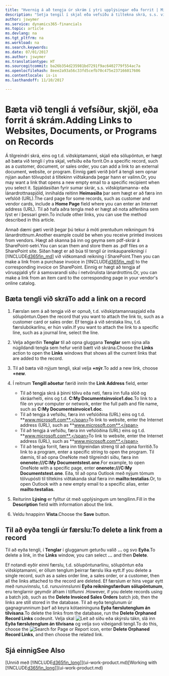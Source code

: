 ```yaml
---
title: "Hvernig á að tengja úr skrám í ytri upplýsingar eða forrit | Microsoft Docs"
description: "Setja tengil í skjal eða vefsíðu á tiltekna skrá, s.s. viðskiptavin eða fylgiskjal."
author: jswymer
ms.service: dynamics365-financials
ms.topic: article
ms.devlang: na
ms.tgt_pltfrm: na
ms.workload: na
ms.search.keywords: 
ms.date: 07/01/2017
ms.author: jswymer
ms.translationtype: HT
ms.sourcegitcommit: ba26b354d235981bd7291f9ac6402779f554ac7a
ms.openlocfilehash: 8eee2a93a56c33fd5cefb70c475e237166017606
ms.contentlocale: is-is
ms.lasthandoff: 11/10/2017

---
```

# <a name="adding-links-to-websites-documents-or-programs-on-records"></a><span data-ttu-id="bf4e0-103">Bæta við tengli á vefsíður, skjöl, eða forrit á skrám.</span><span class="sxs-lookup"><span data-stu-id="bf4e0-103">Adding Links to Websites, Documents, or Programs on Records</span></span>
<span data-ttu-id="bf4e0-104">Á tilgreindri skrá, eins og t.d. viðskiptamanni, skjali eða sölupöntun, er hægt að bæta við tengli í ytra skjal, vefsíðu eða forrit.</span><span class="sxs-lookup"><span data-stu-id="bf4e0-104">On a specific record, such as a customer, document, or sales order, you can add a link to an external document, website, or program.</span></span> <span data-ttu-id="bf4e0-105">Einnig gæti verið þörf á tengli sem opnar nýjan auðan tölvupóst á tiltekinn viðtakanda þegar hann er valinn.</span><span class="sxs-lookup"><span data-stu-id="bf4e0-105">Or, you may want a link that opens a new empty email to a specific recipient when you select it.</span></span> <span data-ttu-id="bf4e0-106">Spjaldasíðan fyrir sumar skrár, s.s. viðskiptamanna- eða lánardrottnaspjöld, innihalda reitinn **Heimasíða** þar sem hægt er að færa inn vefslóð (URL).</span><span class="sxs-lookup"><span data-stu-id="bf4e0-106">The card page for some records, such as customer and vendor cards, include a **Home Page** field where you can enter an Internet address (URL).</span></span> <span data-ttu-id="bf4e0-107">Til að hafa aðra tengla með er hægt að nota aðferðina sem lýst er í þessari grein.</span><span class="sxs-lookup"><span data-stu-id="bf4e0-107">To include other links, you can use the method described in this article.</span></span>

<span data-ttu-id="bf4e0-108">Annað dæmi gæti verið þegar þú tekur á móti prentuðum reikningum frá lánardrottnum.</span><span class="sxs-lookup"><span data-stu-id="bf4e0-108">Another example could be when you receive printed invoices from vendors.</span></span> <span data-ttu-id="bf4e0-109">Hægt að skanna þá inn og geyma sem pdf-skrár á SharePoint-setri.</span><span class="sxs-lookup"><span data-stu-id="bf4e0-109">You can scan them and store them as .pdf files on a SharePoint site.</span></span> <span data-ttu-id="bf4e0-110">Síðan hægt er að búa til tengil úr innkaupareikningi í [!INCLUDE[d365fin_md](includes/d365fin_md.md)] við viðkomandi reikning í SharePoint.</span><span class="sxs-lookup"><span data-stu-id="bf4e0-110">Then you can make a link from a purchase invoice in [!INCLUDE[d365fin_md](includes/d365fin_md.md)] to the corresponding invoice on  SharePoint.</span></span> <span data-ttu-id="bf4e0-111">Einnig er hægt að tengja af vöruspjaldi yfir á samsvarandi síðu í netvörulista lánardrottins.</span><span class="sxs-lookup"><span data-stu-id="bf4e0-111">Or, you can make a link from an item card to the corresponding page in your vendor's online catalog.</span></span>

## <a name="to-add-a-link-on-a-record"></a><span data-ttu-id="bf4e0-112">Bæta tengli við skrá</span><span class="sxs-lookup"><span data-stu-id="bf4e0-112">To add a link on a record</span></span>   

1.  <span data-ttu-id="bf4e0-113">Færslan sem á að tengja við er opnuð, t.d. viðskiptamannaspjald eða sölupöntun.</span><span class="sxs-lookup"><span data-stu-id="bf4e0-113">Open the record that you want to attach the link to, such as a customer card or sales order.</span></span> <span data-ttu-id="bf4e0-114">Ef tengja á við sérstaka línu, t.d. færslubókarlínu, er hún valin.</span><span class="sxs-lookup"><span data-stu-id="bf4e0-114">If you want to attach the link to a specific line, such as a journal line, select the line.</span></span>  

2.  <span data-ttu-id="bf4e0-115">Velja aðgerðin **Tenglar** til að opna gluggana **Tenglar** sem sýna alla núgildandi tengla sem hefur verið bætt við skrána.</span><span class="sxs-lookup"><span data-stu-id="bf4e0-115">Choose the **Links** action to open the **Links** windows that shows all the current links that are added to the record.</span></span>

3. <span data-ttu-id="bf4e0-116">Til að bæta við nýjum tengli, skal velja **+nýr**.</span><span class="sxs-lookup"><span data-stu-id="bf4e0-116">To add a new link, choose **+new**.</span></span>

4.  <span data-ttu-id="bf4e0-117">Í reitnum **Tengill aðsetur** færið inn</span><span class="sxs-lookup"><span data-stu-id="bf4e0-117">In the **Link Address** field, enter</span></span>

    -   <span data-ttu-id="bf4e0-118">Til að tengja skrá á þinni tölvu eða neti, færa inn fulla slóð og skráarheiti, eins og t.d. **C:My Documentsinvoice1.doc**.</span><span class="sxs-lookup"><span data-stu-id="bf4e0-118">To link to a file on your computer or network, enter the full path and file name, such as  **C:My Documentsinvoice1.doc**.</span></span>
    -   <span data-ttu-id="bf4e0-119">Til að tengja á vefsíðu, færa inn vefslóðina (URL) eins og t.d. **www.microsoft.com**.</span><span class="sxs-lookup"><span data-stu-id="bf4e0-119">To link to website, enter the Internet address (URL), such as **www.microsoft.com**.</span></span>
    -   <span data-ttu-id="bf4e0-120">Til að tengja á vefsíðu, færa inn vefslóðina (URL) eins og t.d. **www.microsoft.com**.</span><span class="sxs-lookup"><span data-stu-id="bf4e0-120">To link to website, enter the Internet address (URL), such as **www.microsoft.com**.</span></span>
    -   <span data-ttu-id="bf4e0-121">Til að tengja forrit, færa inn tilgreindan streng til að opna forritið.</span><span class="sxs-lookup"><span data-stu-id="bf4e0-121">To link to a program, enter a specific string to open the program.</span></span> <span data-ttu-id="bf4e0-122">Til dæmis, til að opna OneNote með tilgreindri síðu, færa inn **onenote:///C:My Documentstest.one**.</span><span class="sxs-lookup"><span data-stu-id="bf4e0-122">For example, to open OneNote with a specific page, enter **onenote:///C:My Documentstest.one**.</span></span> <span data-ttu-id="bf4e0-123">Eða, til að opna Outlook með nýjum tómum tölvupósti til tiltekins viðtakanda skal færa inn **mailto:testalias**.</span><span class="sxs-lookup"><span data-stu-id="bf4e0-123">Or, to open Outlook with a new empty email to a specific alias, enter **mailto:testalias**.</span></span>  

5.  <span data-ttu-id="bf4e0-124">Reiturinn **Lýsing** er fylltur út með upplýsingum um tengilinn.</span><span class="sxs-lookup"><span data-stu-id="bf4e0-124">Fill in the **Description** field with information about the link.</span></span>  

6.  <span data-ttu-id="bf4e0-125">Veldu hnappinn **Vista**.</span><span class="sxs-lookup"><span data-stu-id="bf4e0-125">Choose the **Save** button.</span></span>  

## <a name="to-delete-a-link-from-a-record"></a><span data-ttu-id="bf4e0-126">Til að eyða tengli úr færslu:</span><span class="sxs-lookup"><span data-stu-id="bf4e0-126">To delete a link from a record</span></span>  

<span data-ttu-id="bf4e0-127">Til að eyða tengli, í **Tenglar** í glugganum geturðu valið **...** og svo **Eyða**.</span><span class="sxs-lookup"><span data-stu-id="bf4e0-127">To delete a link, in the **Links** window, you can select **...** and then **Delete**.</span></span>

<span data-ttu-id="bf4e0-128">Ef notandi eyðir einni færslu, t.d. sölupöntunarlínu, sölupöntun eða viðskiptamanni, er öllum tenglum þeirrar færslu líka eytt.</span><span class="sxs-lookup"><span data-stu-id="bf4e0-128">If you delete a single record, such as a sales order line, a sales order, or a customer, then all the links attached to the record are deleted.</span></span> <span data-ttu-id="bf4e0-129">Ef færslum er hins vegar eytt með runuvinnslu, t.d. runuvinnslunni **Eyða reikningsfærðum sölupöntunum**, eru tenglarnir geymdir áfram í töflunni .</span><span class="sxs-lookup"><span data-stu-id="bf4e0-129">However, if you delete records using a batch job, such as the **Delete Invoiced Sales Orders** batch job, then the links are still stored in the database.</span></span> <span data-ttu-id="bf4e0-130">Til að eyða tenglunum úr gagnagrunninum þarf að keyra kótaeininguna **Eyða færslutenglum án tilvísana**.</span><span class="sxs-lookup"><span data-stu-id="bf4e0-130">To delete the links from the database, run the **Delete Orphaned Record Links** codeunit.</span></span> <span data-ttu-id="bf4e0-131">Velja skal ![Leit að síðu eða skýrslu](media/ui-search/search_small.png "Leit að síðu eða skýrslu táknið") tákn, slá inn **Eyða færslutenglum án tilvísana** og velja svo viðeigandi tengil.</span><span class="sxs-lookup"><span data-stu-id="bf4e0-131">To do this, choose the ![Search for Page or Report](media/ui-search/search_small.png "Search for Page or Report icon") icon, enter **Delete Orphaned Record Links**, and then choose the related link.</span></span>   

<!-- ### To run delete orphaned record links  

1.  Choose the ![Search for Page or Report](media/ui-search/search_small.png "Search for Page or Report icon") icon, enter **Data Deletion**, and then choose the related link.  

2.  On the **Data Deletion** page, choose **Tasks**, and then choose **Delete Orphaned Record Links**.  -->

## <a name="see-also"></a><span data-ttu-id="bf4e0-132">Sjá einnig</span><span class="sxs-lookup"><span data-stu-id="bf4e0-132">See Also</span></span>  
<span data-ttu-id="bf4e0-133">[Unnið með [!INCLUDE[d365fin_long](includes/d365fin_long_md.md)]](ui-work-product.md)</span><span class="sxs-lookup"><span data-stu-id="bf4e0-133">[Working with [!INCLUDE[d365fin_long](includes/d365fin_long_md.md)]](ui-work-product.md)</span></span>  

